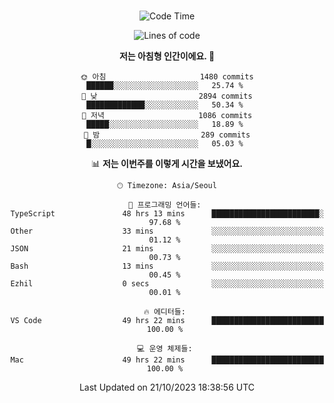 <div align="center">

<br />

 <!--START_SECTION:waka-->
![Code Time](http://img.shields.io/badge/Code%20Time-1%2C464%20hrs%2019%20mins-blue)

![Lines of code](https://img.shields.io/badge/%EC%A0%80%EB%8A%94%20%EC%97%AC%ED%83%9C%EA%B9%8C%EC%A7%80%20-4.6%20million%20%EC%A4%84%EC%9D%98%20%EC%BD%94%EB%93%9C%EB%A5%BC%20%EC%9E%91%EC%84%B1%ED%96%88%EC%96%B4%EC%9A%94.-blue)

**저는 아침형 인간이에요. 🐤** 

```text
🌞 아침                     1480 commits        ██████░░░░░░░░░░░░░░░░░░░   25.74 % 
🌆 낮　                     2894 commits        █████████████░░░░░░░░░░░░   50.34 % 
🌃 저녁                     1086 commits        █████░░░░░░░░░░░░░░░░░░░░   18.89 % 
🌙 밤　                     289 commits         █░░░░░░░░░░░░░░░░░░░░░░░░   05.03 % 
```


📊 **저는 이번주를 이렇게 시간을 보냈어요.** 

```text
🕑︎ Timezone: Asia/Seoul

💬 프로그래밍 언어들: 
TypeScript               48 hrs 13 mins      ████████████████████████░   97.68 % 
Other                    33 mins             ░░░░░░░░░░░░░░░░░░░░░░░░░   01.12 % 
JSON                     21 mins             ░░░░░░░░░░░░░░░░░░░░░░░░░   00.73 % 
Bash                     13 mins             ░░░░░░░░░░░░░░░░░░░░░░░░░   00.45 % 
Ezhil                    0 secs              ░░░░░░░░░░░░░░░░░░░░░░░░░   00.01 % 

🔥 에디터들: 
VS Code                  49 hrs 22 mins      █████████████████████████   100.00 % 

💻 운영 체제들: 
Mac                      49 hrs 22 mins      █████████████████████████   100.00 % 
```


 Last Updated on 21/10/2023 18:38:56 UTC
<!--END_SECTION:waka-->

</div>
